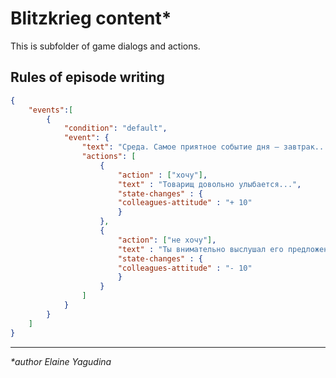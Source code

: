 # Blitzkrieg content*

This is subfolder of game dialogs and actions.

## Rules of episode writing

``` json
{
    "events":[
        {
            "condition": "default",
            "event": {
                "text": "Среда. Самое приятное событие дня – завтрак...",
                "actions": [
                    {
                        "action" : ["хочу"],
                        "text" : "Товарищ довольно улыбается...",
                        "state-changes" : {
                        "colleagues-attitude" : "+ 10"
                        }
                    },
                    {
                        "action": ["не хочу"],
                        "text" : "Ты внимательно выслушал его предложение...",
                        "state-changes" : {
                        "colleagues-attitude" : "- 10"
                        }
                    }
                ]
            }
        }
    ]
}
```

---

_*author Elaine Yagudina_